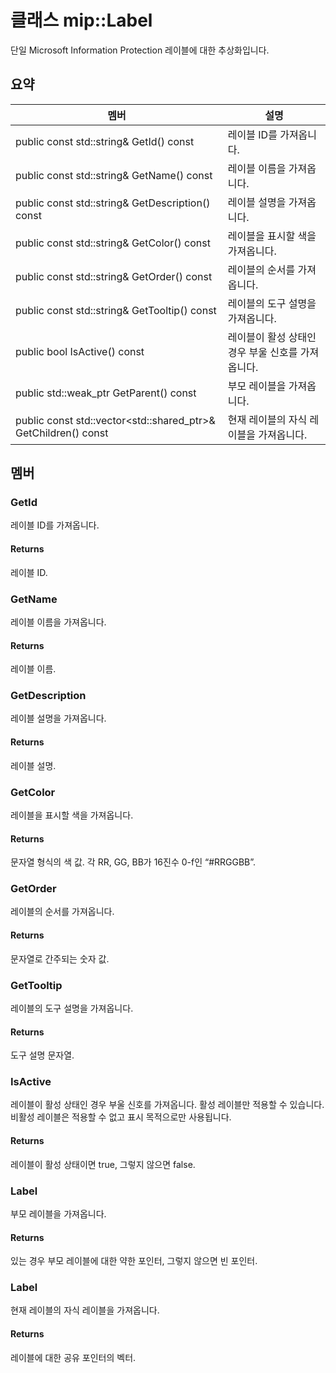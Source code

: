 # <a name="class-miplabel"></a>클래스 mip::Label 
단일 Microsoft Information Protection 레이블에 대한 추상화입니다.
  
## <a name="summary"></a>요약
 멤버                        | 설명                                
--------------------------------|---------------------------------------------
public const std::string& GetId() const  |  레이블 ID를 가져옵니다.
public const std::string& GetName() const  |  레이블 이름을 가져옵니다.
public const std::string& GetDescription() const  |  레이블 설명을 가져옵니다.
public const std::string& GetColor() const  |  레이블을 표시할 색을 가져옵니다.
public const std::string& GetOrder() const  |  레이블의 순서를 가져옵니다.
public const std::string& GetTooltip() const  |  레이블의 도구 설명을 가져옵니다.
public bool IsActive() const  |  레이블이 활성 상태인 경우 부울 신호를 가져옵니다.
public std::weak_ptr<Label> GetParent() const  |  부모 레이블을 가져옵니다.
public const std::vector<std::shared_ptr<Label>>& GetChildren() const  |  현재 레이블의 자식 레이블을 가져옵니다.
  
## <a name="members"></a>멤버
  
### <a name="getid"></a>GetId
레이블 ID를 가져옵니다.
  
#### <a name="returns"></a>Returns
레이블 ID.
  
### <a name="getname"></a>GetName
레이블 이름을 가져옵니다.
  
#### <a name="returns"></a>Returns
레이블 이름.
  
### <a name="getdescription"></a>GetDescription
레이블 설명을 가져옵니다.
  
#### <a name="returns"></a>Returns
레이블 설명.
  
### <a name="getcolor"></a>GetColor
레이블을 표시할 색을 가져옵니다.
  
#### <a name="returns"></a>Returns
문자열 형식의 색 값. 각 RR, GG, BB가 16진수 0-f인 “#RRGGBB”.
  
### <a name="getorder"></a>GetOrder
레이블의 순서를 가져옵니다.
  
#### <a name="returns"></a>Returns
문자열로 간주되는 숫자 값.
  
### <a name="gettooltip"></a>GetTooltip
레이블의 도구 설명을 가져옵니다.
  
#### <a name="returns"></a>Returns
도구 설명 문자열.
  
### <a name="isactive"></a>IsActive
레이블이 활성 상태인 경우 부울 신호를 가져옵니다.
활성 레이블만 적용할 수 있습니다. 비활성 레이블은 적용할 수 없고 표시 목적으로만 사용됩니다. 
  
#### <a name="returns"></a>Returns
레이블이 활성 상태이면 true, 그렇지 않으면 false.
  
### <a name="label"></a>Label
부모 레이블을 가져옵니다.
  
#### <a name="returns"></a>Returns
있는 경우 부모 레이블에 대한 약한 포인터, 그렇지 않으면 빈 포인터.
  
### <a name="label"></a>Label
현재 레이블의 자식 레이블을 가져옵니다.
  
#### <a name="returns"></a>Returns
레이블에 대한 공유 포인터의 벡터.